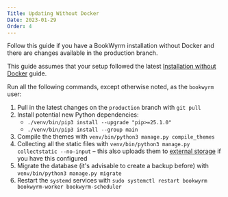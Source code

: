 ```yaml
---
Title: Updating Without Docker
Date: 2023-01-29
Order: 4
---
```


Follow this guide if you have a BookWyrm installation without Docker and
there are changes available in the production branch.

This guide assumes that your setup followed the latest [Installation without Docker](/install-prod-dockerless.html) guide.

Run all the following commands, except otherwise noted, as the `bookwyrm` user:

1. Pull in the latest changes on the `production` branch with `git pull`
2. Install potential new Python dependencies:
   - `./venv/bin/pip3 install --upgrade "pip>=25.1.0"`
   - `./venv/bin/pip3 install --group main`
3. Compile the themes with `venv/bin/python3 manage.py compile_themes`
4. Collecting all the static files with `venv/bin/python3 manage.py collectstatic --no-input` – this also uploads them to [external storage](/external-storage.html) if you have this configured
5. Migrate the database (it's advisable to create a backup before) with `venv/bin/python3 manage.py migrate`
6. Restart the `systemd` services with `sudo systemctl restart bookwyrm bookwyrm-worker bookwyrm-scheduler`
